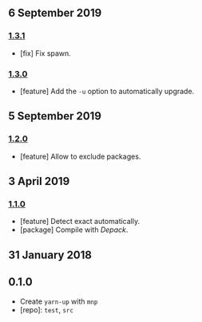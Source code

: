 ## 6 September 2019

### [1.3.1](https://github.com/artdecocode/yarn-up/compare/v1.3.0...v1.3.1)

- [fix] Fix spawn.

### [1.3.0](https://github.com/artdecocode/yarn-up/compare/v1.2.0...v1.3.0)

- [feature] Add the `-u` option to automatically upgrade.

## 5 September 2019

### [1.2.0](https://github.com/artdecocode/yarn-up/compare/v1.1.0...v1.2.0)

- [feature] Allow to exclude packages.

## 3 April 2019

### [1.1.0](https://github.com/artdecocode/yarn-up/compare/v1.0.0...v1.1.0)

- [feature] Detect exact automatically.
- [package] Compile with _Depack_.

## 31 January 2018

## 0.1.0

- Create `yarn-up` with `mnp`
- [repo]: `test`, `src`